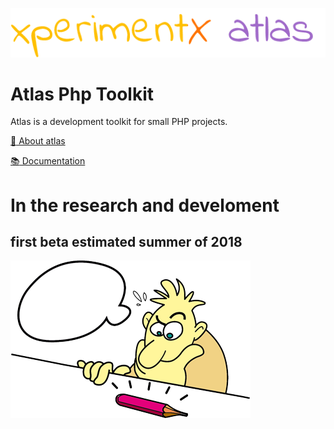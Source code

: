 ![xperimentx atlas](Atlas/doc/images/atlas.png) 

# Atlas Php Toolkit
Atlas is a development toolkit for small PHP projects.

[:blue_book: About atlas](Atlas/doc/About.md)

[:books: Documentation](Atlas/doc/README.md)

# In the research and develoment
## first beta estimated summer of 2018

![xperimentx atlas](Atlas/doc/images/pensando.png) 

